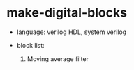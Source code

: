 # make-digital-blocks

- language: verilog HDL, system verilog

- block list:
	1. Moving average filter
